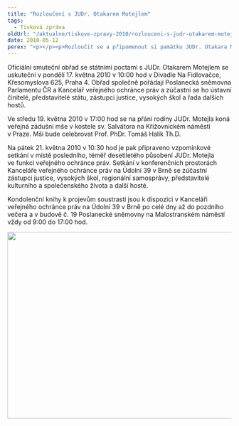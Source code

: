 ```yaml
---
title: "Rozloučení s JUDr. Otakarem Motejlem"
tags:
  - Tisková zpráva
oldUrl: "/aktualne/tiskove-zpravy-2010/rozlouceni-s-judr-otakarem-motejlem"
date: 2010-05-12
perex: "<p></p><p>Rozloučit se a připomenout si památku JUDr. Otakara Motejla bude možné na smutečním obřadu 17. 5. v Praze, zádušní mši 19. 5. v Praze a vzpomínkovém setkání 21. 5. v Brně.</p>"
---
```


<!-- imported from the old website -->

<p>Oficiální smuteční obřad se státními poctami s JUDr. Otakarem Motejlem se uskuteční v pondělí 17. května 2010 v 10:00 hod v Divadle Na Fidlovačce, Křesomyslova 625, Praha 4. Obřad společně pořádají Poslanecká sněmovna Parlamentu ČR a Kancelář veřejného ochránce práv a zúčastní se ho ústavní činitelé, představitelé státu, zástupci justice, vysokých škol a řada dalších hostů.</p><p>Ve středu 19. května 2010 v 17:00 hod se na přání rodiny JUDr. Motejla koná veřejná zádušní mše v kostele sv. Salvátora na Křižovnickém náměstí v Praze. Mši bude celebrovat Prof. PhDr. Tomáš Halík Th.D.</p><p>Na pátek 21. května 2010 v 10:30 hod je pak připraveno vzpomínkové setkání v místě posledního, téměř desetiletého působení JUDr. Motejla ve funkci veřejného ochránce práv. Setkání v konferenčních prostorách Kanceláře veřejného ochránce práv na Údolní 39 v Brně se zúčastní zástupci justice, vysokých škol, regionální samosprávy, představitelé kulturního a společenského života a další hosté.</p><p>Kondolenční knihy k projevům soustrasti jsou k dispozici v Kanceláři veřejného ochránce práv na Údolní 39 v Brně po celé dny až do pozdního večera a v budově č. 19 Poslanecké sněmovny na Malostranském náměstí vždy od 9:00 do 17:00 hod.</p><p><img src="/uploads-import/img/kondolence2.JPG" height="420" width="631" alt="" /></p>
